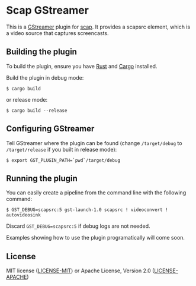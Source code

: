 # Scap GStreamer

This is a [GStreamer](https://gstreamer.freedesktop.org/) plugin for [scap](https://github.com/CapSoftware/scap). It provides a scapsrc element, which is a video source that captures screencasts.

## Building the plugin

To build the plugin, ensure you have [Rust](https://www.rust-lang.org/) and [Cargo](https://doc.rust-lang.org/cargo/) installed.

Build the plugin in debug mode:

```console
$ cargo build
```

or release mode:

```console
$ cargo build --release
```

## Configuring GStreamer

Tell GStreamer where the plugin can be found (change `/target/debug` to `/target/release` if you built in release mode):

```console
$ export GST_PLUGIN_PATH=`pwd`/target/debug
```

## Running the plugin

You can easily create a pipeline from the command line with the following command:

```console
$ GST_DEBUG=scapsrc:5 gst-launch-1.0 scapsrc ! videoconvert ! autovideosink
```

Discard `GST_DEBUG=scapsrc:5` if debug logs are not needed.

Examples showing how to use the plugin programatically will come soon.

## License

MIT license ([LICENSE-MIT](./LICENSE-MIT)) or Apache License, Version 2.0 ([LICENSE-APACHE](./LICENSE-APACHE))
